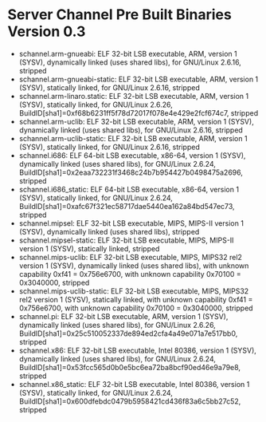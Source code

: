 # Server Channel Pre Built Binaries Version 0.3

- schannel.arm-gnueabi:        ELF 32-bit LSB executable, ARM, version 1 (SYSV), dynamically linked (uses shared libs), for GNU/Linux 2.6.16, stripped
- schannel.arm-gnueabi-static: ELF 32-bit LSB executable, ARM, version 1 (SYSV), statically linked, for GNU/Linux 2.6.16, stripped
- schannel.arm-linaro.static:  ELF 32-bit LSB executable, ARM, version 1 (SYSV), statically linked, for GNU/Linux 2.6.26, BuildID[sha1]=0xf68b6231ff5f78d72017f078e4e429e2fcf674c7, stripped
- schannel.arm-uclib:          ELF 32-bit LSB executable, ARM, version 1 (SYSV), dynamically linked (uses shared libs), for GNU/Linux 2.6.16, stripped
- schannel.arm-uclib-static:   ELF 32-bit LSB executable, ARM, version 1 (SYSV), statically linked, for GNU/Linux 2.6.16, stripped
- schannel.i686:               ELF 64-bit LSB executable, x86-64, version 1 (SYSV), dynamically linked (uses shared libs), for GNU/Linux 2.6.24, BuildID[sha1]=0x2eaa732231f3468c24b7b954427b0498475a2696, stripped
- schannel.i686_static:        ELF 64-bit LSB executable, x86-64, version 1 (SYSV), statically linked, for GNU/Linux 2.6.24, BuildID[sha1]=0xafc67f321ec58717dae5440ea162a84bd547ec73, stripped
- schannel.mipsel:             ELF 32-bit LSB executable, MIPS, MIPS-II version 1 (SYSV), dynamically linked (uses shared libs), stripped
- schannel.mipsel-static:      ELF 32-bit LSB executable, MIPS, MIPS-II version 1 (SYSV), statically linked, stripped
- schannel.mips-uclib:         ELF 32-bit LSB executable, MIPS, MIPS32 rel2 version 1 (SYSV), dynamically linked (uses shared libs), with unknown capability 0xf41 = 0x756e6700, with unknown capability 0x70100 = 0x3040000, stripped
- schannel.mips-uclib-static:  ELF 32-bit LSB executable, MIPS, MIPS32 rel2 version 1 (SYSV), statically linked, with unknown capability 0xf41 = 0x756e6700, with unknown capability 0x70100 = 0x3040000, stripped
- schannel.pi:                 ELF 32-bit LSB executable, ARM, version 1 (SYSV), dynamically linked (uses shared libs), for GNU/Linux 2.6.26, BuildID[sha1]=0x25c510052337de894ed2cfa4a49e071a7e517bb0, stripped
- schannel.x86:                ELF 32-bit LSB executable, Intel 80386, version 1 (SYSV), dynamically linked (uses shared libs), for GNU/Linux 2.6.24, BuildID[sha1]=0x53fcc565d0b0e5bc6ea72ba8bcf90ed46e9a79e8, stripped
- schannel.x86_static:         ELF 32-bit LSB executable, Intel 80386, version 1 (SYSV), statically linked, for GNU/Linux 2.6.24, BuildID[sha1]=0x600dfebdc0479b5958421cd436f83a6c5bb27c52, stripped
